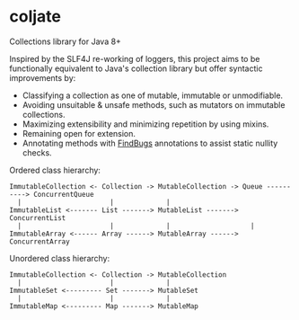 coljate
=======

Collections library for Java 8+

Inspired by the SLF4J re-working of loggers, this project aims to be functionally equivalent to Java's collection library but offer syntactic improvements by:

  * Classifying a collection as one of mutable, immutable or unmodifiable.
  * Avoiding unsuitable & unsafe methods, such as mutators on immutable collections.
  * Maximizing extensibility and minimizing repetition by using mixins.
  * Remaining open for extension.
  * Annotating methods with [FindBugs](https://code.google.com/p/findbugs/) annotations to assist static nullity checks.

Ordered class hierarchy:

```
ImmutableCollection <- Collection -> MutableCollection -> Queue ----------> ConcurrentQueue
  |                      |             |
ImmutableList <------- List -------> MutableList -------> ConcurrentList
  |                      |             |                    |
ImmutableArray <------ Array ------> MutableArray ------> ConcurrentArray
```

Unordered class hierarchy:

```
ImmutableCollection <- Collection -> MutableCollection
  |                      |             |
ImmutableSet <--------- Set -------> MutableSet
  |                      |             |
ImmutableMap <--------- Map -------> MutableMap
```
